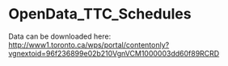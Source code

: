 # OpenData_TTC_Schedules

Data can be downloaded here:
http://www1.toronto.ca/wps/portal/contentonly?vgnextoid=96f236899e02b210VgnVCM1000003dd60f89RCRD
